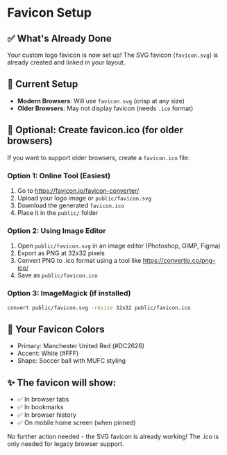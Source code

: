 # Favicon Setup

## ✅ What's Already Done

Your custom logo favicon is now set up! The SVG favicon (`favicon.svg`) is already created and linked in your layout.

## 📱 Current Setup

- **Modern Browsers**: Will use `favicon.svg` (crisp at any size)
- **Older Browsers**: May not display favicon (needs `.ico` format)

## 🎨 Optional: Create favicon.ico (for older browsers)

If you want to support older browsers, create a `favicon.ico` file:

### Option 1: Online Tool (Easiest)
1. Go to https://favicon.io/favicon-converter/
2. Upload your logo image or `public/favicon.svg`
3. Download the generated `favicon.ico`
4. Place it in the `public/` folder

### Option 2: Using Image Editor
1. Open `public/favicon.svg` in an image editor (Photoshop, GIMP, Figma)
2. Export as PNG at 32x32 pixels
3. Convert PNG to .ico format using a tool like https://convertio.co/png-ico/
4. Save as `public/favicon.ico`

### Option 3: ImageMagick (if installed)
```bash
convert public/favicon.svg -resize 32x32 public/favicon.ico
```

## 🔴 Your Favicon Colors

- Primary: Manchester United Red (#DC2626)
- Accent: White (#FFF)
- Shape: Soccer ball with MUFC styling

## ✨ The favicon will show:
- ✅ In browser tabs
- ✅ In bookmarks
- ✅ In browser history
- ✅ On mobile home screen (when pinned)

No further action needed - the SVG favicon is already working! The .ico is only needed for legacy browser support.

